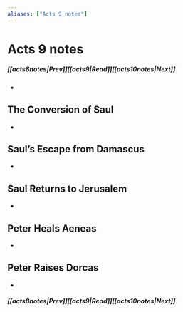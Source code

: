 ```yaml
---
aliases: ["Acts 9 notes"]
---
```

# Acts 9 notes
##### <span class=arrow-left></span>[[acts8notes|Prev]]<span class=navigation-separator></span>[[acts9|Read]]<span class=navigation-separator></span>[[acts10notes|Next]]<span class=arrow-right></span>
- 
## The Conversion of Saul
- 
## Saul’s Escape from Damascus
- 
## Saul Returns to Jerusalem
- 
## Peter Heals Aeneas
- 
## Peter Raises Dorcas
- 
##### <span class=arrow-left></span>[[acts8notes|Prev]]<span class=navigation-separator></span>[[acts9|Read]]<span class=navigation-separator></span>[[acts10notes|Next]]<span class=arrow-right></span>